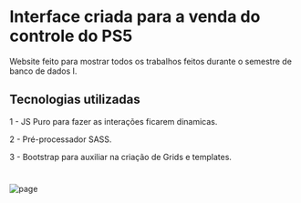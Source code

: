 # Interface criada para a venda do controle do PS5

Website feito para mostrar todos os trabalhos feitos durante o semestre de banco de dados I.


## Tecnologias utilizadas

1 - JS Puro para fazer as interações ficarem dinamicas.

2 - Pré-processador SASS.

3 - Bootstrap para auxiliar na criação de Grids e templates.

#

![page](https://user-images.githubusercontent.com/57501971/160376938-a28bb6d1-b1a5-4a97-9427-4920e5149c7c.png)
